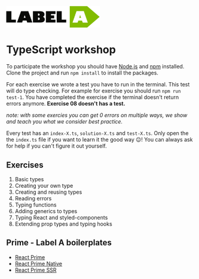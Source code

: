 <img src="https://github.com/LabelA/typescript-workshop/blob/master/labela-logo.png" alt="Label A logo" width="250px" />

# TypeScript workshop
To participate the workshop you should have [Node.js](https://nodejs.org/en/) and [npm](https://www.npmjs.com/) installed. Clone the project and run `npm install` to install the packages.

For each exercise we wrote a test you have to run in the terminal. This test will do type checking. For example for exercise you should run `npm run test-1`.
You have completed the exercise if the terminal doesn't return errors anymore. **Exercise 08 doesn't has a test.**

*note: with some exercies you can get 0 errors on multiple ways, we show and teach you what we consider best practice.*

Every test has an `index-X.ts`, `solution-X.ts` and `test-X.ts`. Only open the the `index.ts` file if you want to learn it the good way 😉! You can always ask for help if you can't figure it out yourself.

## Exercises
1. Basic types
2. Creating your own type
3. Creating and reusing types
4. Reading errors
5. Typing functions
6. Adding generics to types
7. Typing React and styled-components
8. Extending prop types and typing hooks

## Prime - Label A boilerplates
* [React Prime](https://github.com/react-prime/react-prime)
* [React Prime Native](https://github.com/react-prime/react-prime-native)
* [React Prime SSR](https://github.com/react-prime/react-prime-ssr)
